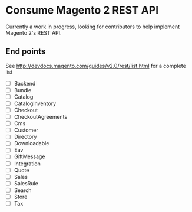 # Consume Magento 2 REST API

Currently a work in progress, looking for contributors to help implement Magento 2's REST API.

## End points

See http://devdocs.magento.com/guides/v2.0/rest/list.html for a complete list

- [ ] Backend
- [ ] Bundle
- [ ] Catalog
- [ ] CatalogInventory
- [ ] Checkout
- [ ] CheckoutAgreements
- [ ] Cms
- [ ] Customer
- [ ] Directory
- [ ] Downloadable
- [ ] Eav
- [ ] GiftMessage
- [ ] Integration
- [ ] Quote
- [ ] Sales
- [ ] SalesRule
- [ ] Search
- [ ] Store
- [ ] Tax